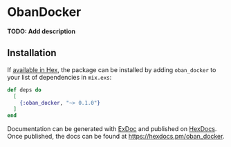 # ObanDocker

**TODO: Add description**

## Installation

If [available in Hex](https://hex.pm/docs/publish), the package can be installed
by adding `oban_docker` to your list of dependencies in `mix.exs`:

```elixir
def deps do
  [
    {:oban_docker, "~> 0.1.0"}
  ]
end
```

Documentation can be generated with [ExDoc](https://github.com/elixir-lang/ex_doc)
and published on [HexDocs](https://hexdocs.pm). Once published, the docs can
be found at <https://hexdocs.pm/oban_docker>.


